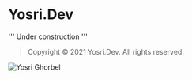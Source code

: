 # Yosri.Dev

'''
Under construction
'''

> Copyright © 2021 Yosri.Dev. All rights reserved.

![Yosri Ghorbel](https://pbs.twimg.com/media/E3YEO7kXwAU9x6x?format=png&name=4096x4096)
